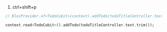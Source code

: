 1. ctrl+shift+p
```dart
// BlocProvider.of<TodoCubit>(context).addTodo(todoTitleController.text.trim());

context.read<TodoCubit>().addTodo(todoTitleController.text.trim());
```
